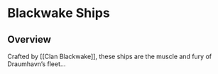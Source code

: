 # Blackwake Ships

## Overview
Crafted by [[Clan Blackwake]], these ships are the muscle and fury of Draumhavn’s fleet...